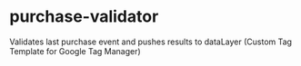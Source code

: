 # purchase-validator
Validates last purchase event and pushes results to dataLayer (Custom Tag Template for Google Tag Manager)

